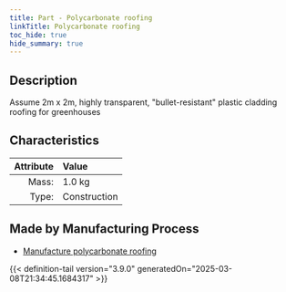 ```yaml
---
title: Part - Polycarbonate roofing
linkTitle: Polycarbonate roofing
toc_hide: true
hide_summary: true
---
```

<!-- This is generated by the MarsSim HelpGenertor, do not edit. -->

## Description
Assume 2m x 2m, highly transparent, &quot;bullet-resistant&quot; plastic cladding&#10;&#9;&#9;&#9;roofing for greenhouses

## Characteristics

| Attribute      | Value |
|--------:|:------|
|Mass:|1.0 kg|
|Type:|Construction|

## Made by Manufacturing Process

- [Manufacture polycarbonate roofing](/docs/definitions/process/manufacture-polycarbonate-roofing)




{{< definition-tail version="3.9.0" generatedOn="2025-03-08T21:34:45.1684317" >}}



